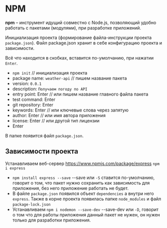 # NPM
**npm** &ndash; инструмент идущий совместно с Node.js, позволяющий удобно работать с пакетами (модулями), при разработке приложений.

Инициализация проекта (формирование файла-инструкции проекта `package.json`). Файл package.json хранит в себе конфигурацию проекта и зависимости.

Всё что находится в скобках, вставится по-умолчанию, при нажатии `Enter`.
* `npm init` // инициализация проекта
* package name: `weather-api` // пишем название пакета
* version: `0.0.1`
* description: `Получаем погоду по API`
* entry point: Enter // или пишем название главного файла пакета
* test command: Enter
* git repository: Enter
* keywords: Enter // или ключевые слова через запятую
* author: Enter // или имя автора приложения
* license: Enter // или другой тип лицензии
* Enter

В папке появится файл `package.json`.

## Зависимости проекта
Устанавливаем веб-сервер https://www.npmjs.com/package/express `npm i express`
* `npm install express --save` --save или `-S` ставится по-умолчанию, говорит о том, что пакет нужно сохранить как зависимость для приложения, без него приложение работать не будет.
* В файле `package.json` появился объект `dependencies` а внутри него `express`. Также в корне проекта появилась папке `node_modules` и файл `package-lock.json`
* Устанавливаем `npm i nodemon --save-dev` --save-dev или `-D`, говорит о том что для работы приложения данный пакет не нужен, он нужен только для разработки приложения.
